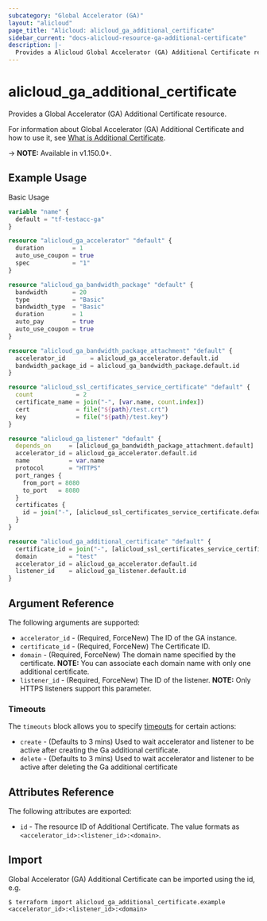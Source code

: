 ```yaml
---
subcategory: "Global Accelerator (GA)"
layout: "alicloud"
page_title: "Alicloud: alicloud_ga_additional_certificate"
sidebar_current: "docs-alicloud-resource-ga-additional-certificate"
description: |-
  Provides a Alicloud Global Accelerator (GA) Additional Certificate resource.
---
```


# alicloud\_ga\_additional\_certificate

Provides a Global Accelerator (GA) Additional Certificate resource.

For information about Global Accelerator (GA) Additional Certificate and how to use it, see [What is Additional Certificate](https://www.alibabacloud.com/help/en/doc-detail/302356.html).

-> **NOTE:** Available in v1.150.0+.

## Example Usage

Basic Usage

```terraform
variable "name" {
  default = "tf-testacc-ga"
}

resource "alicloud_ga_accelerator" "default" {
  duration        = 1
  auto_use_coupon = true
  spec            = "1"
}

resource "alicloud_ga_bandwidth_package" "default" {
  bandwidth       = 20
  type            = "Basic"
  bandwidth_type  = "Basic"
  duration        = 1
  auto_pay        = true
  auto_use_coupon = true
}

resource "alicloud_ga_bandwidth_package_attachment" "default" {
  accelerator_id       = alicloud_ga_accelerator.default.id
  bandwidth_package_id = alicloud_ga_bandwidth_package.default.id
}

resource "alicloud_ssl_certificates_service_certificate" "default" {
  count            = 2
  certificate_name = join("-", [var.name, count.index])
  cert             = file("${path}/test.crt")
  key              = file("${path}/test.key")
}

resource "alicloud_ga_listener" "default" {
  depends_on     = [alicloud_ga_bandwidth_package_attachment.default]
  accelerator_id = alicloud_ga_accelerator.default.id
  name           = var.name
  protocol       = "HTTPS"
  port_ranges {
    from_port = 8080
    to_port   = 8080
  }
  certificates {
    id = join("-", [alicloud_ssl_certificates_service_certificate.default.0.id, "cn-hangzhou"])
  }
}

resource "alicloud_ga_additional_certificate" "default" {
  certificate_id = join("-", [alicloud_ssl_certificates_service_certificate.default.1.id, "cn-hangzhou"])
  domain         = "test"
  accelerator_id = alicloud_ga_accelerator.default.id
  listener_id    = alicloud_ga_listener.default.id
}
```

## Argument Reference

The following arguments are supported:

* `accelerator_id` - (Required, ForceNew) The ID of the GA instance.
* `certificate_id` - (Required, ForceNew) The Certificate ID.
* `domain` - (Required, ForceNew) The domain name specified by the certificate. **NOTE:** You can associate each domain name with only one additional certificate.
* `listener_id` - (Required, ForceNew) The ID of the listener. **NOTE:** Only HTTPS listeners support this parameter.

### Timeouts

The `timeouts` block allows you to specify [timeouts](https://www.terraform.io/docs/configuration-0-11/resources.html#timeouts) for certain actions:

* `create` - (Defaults to 3 mins) Used to wait accelerator and listener to be active after creating the Ga additional certificate.
* `delete` - (Defaults to 3 mins) Used to wait accelerator and listener to be active after deleting the Ga additional certificate

## Attributes Reference

The following attributes are exported:

* `id` - The resource ID of Additional Certificate. The value formats as `<accelerator_id>:<listener_id>:<domain>`.

## Import

Global Accelerator (GA) Additional Certificate can be imported using the id, e.g.

```shell
$ terraform import alicloud_ga_additional_certificate.example <accelerator_id>:<listener_id>:<domain>
```